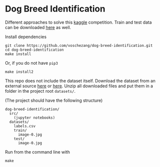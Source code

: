 # Dog Breed Identification

Different approaches to solve this [kaggle](https://www.kaggle.com/c/dog-breed-identification) competition. Train and test data can be downloaded [here](http://vision.stanford.edu/aditya86/ImageNetDogs/) as well.

Install dependencies 
```
git clone https://github.com/voschezang/dog-breed-identification.git
cd dog-breed-identification
make install
```

Or, if you do not have `pip3`
```
make install2
```


This repo does not include the dataset itself. Download the dataset from an external source [here](https://www.kaggle.com/c/dog-breed-identification/data) or [here](http://vision.stanford.edu/aditya86/ImageNetDogs/). Unzip all downloaded files and put them in a folder in the project root `datasets/`.

(The project should have the following structure)

```
dog-breed-identification/
  src/
    (jupyter notebooks)
  datasets/
    labels.csv
    train/
      image-0.jpg
    test/
      image-0.jpg
```


Run from the command line with
```
make
```
